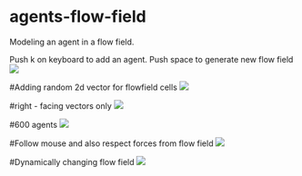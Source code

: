 # agents-flow-field
Modeling an agent in a flow field.

Push k on keyboard to add an agent. Push space to generate new flow field
<img src="https://media.giphy.com/media/l0MYJDphIGTTj7JqE/giphy.gif"/>

#Adding random 2d vector for flowfield cells
<img src = "https://media.giphy.com/media/3o6ZtdLBeYd1B0hJ2U/giphy.gif"/>

#right - facing vectors only
<img src= "https://media.giphy.com/media/l0HlvvrKDz4A5V5Ti/giphy.gif"/>

#600 agents
<img src= "https://media.giphy.com/media/3o7TKpdWSDdc4Nj1qU/giphy.gif"/>

#Follow mouse and also respect forces from flow field
<img src="https://media.giphy.com/media/l0MYz7luVEWwle5Y4/giphy.gif"/>

#Dynamically changing flow field
<img src = "https://media.giphy.com/media/l0HlyNbMORNM6874c/giphy.gif"/>